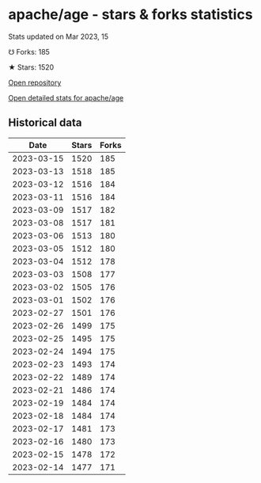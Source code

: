# apache/age - stars & forks statistics

Stats updated on Mar 2023, 15

☋ Forks: 185

★ Stars: 1520

[Open repository](https://github.com/apache/age)

[Open detailed stats for apache/age](https://reviewgithub.com/rep/apache/age)

## Historical data
| Date | Stars | Forks |
|------|-------|-------|
| 2023-03-15 | 1520 | 185 | 
| 2023-03-13 | 1518 | 185 | 
| 2023-03-12 | 1516 | 184 | 
| 2023-03-11 | 1516 | 184 | 
| 2023-03-09 | 1517 | 182 | 
| 2023-03-08 | 1517 | 181 | 
| 2023-03-06 | 1513 | 180 | 
| 2023-03-05 | 1512 | 180 | 
| 2023-03-04 | 1512 | 178 | 
| 2023-03-03 | 1508 | 177 | 
| 2023-03-02 | 1505 | 176 | 
| 2023-03-01 | 1502 | 176 | 
| 2023-02-27 | 1501 | 176 | 
| 2023-02-26 | 1499 | 175 | 
| 2023-02-25 | 1495 | 175 | 
| 2023-02-24 | 1494 | 175 | 
| 2023-02-23 | 1493 | 174 | 
| 2023-02-22 | 1489 | 174 | 
| 2023-02-21 | 1486 | 174 | 
| 2023-02-19 | 1484 | 174 | 
| 2023-02-18 | 1484 | 174 | 
| 2023-02-17 | 1481 | 173 | 
| 2023-02-16 | 1480 | 173 | 
| 2023-02-15 | 1478 | 172 | 
| 2023-02-14 | 1477 | 171 | 

